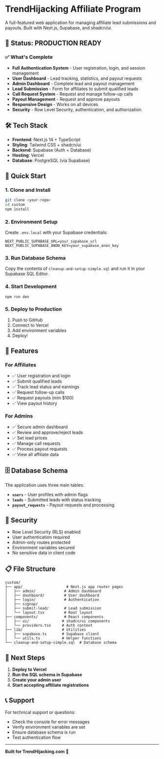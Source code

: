 # TrendHijacking Affiliate Program

A full-featured web application for managing affiliate lead submissions and payouts. Built with Next.js, Supabase, and shadcn/ui.

## 🚀 Status: **PRODUCTION READY**

### ✅ What's Complete
- **Full Authentication System** - User registration, login, and session management
- **User Dashboard** - Lead tracking, statistics, and payout requests
- **Admin Dashboard** - Complete lead and payout management
- **Lead Submission** - Form for affiliates to submit qualified leads
- **Call Request System** - Request and manage follow-up calls
- **Payout Management** - Request and approve payouts
- **Responsive Design** - Works on all devices
- **Security** - Row Level Security, authentication, and authorization

## 🛠️ Tech Stack

- **Frontend**: Next.js 14 + TypeScript
- **Styling**: Tailwind CSS + shadcn/ui
- **Backend**: Supabase (Auth + Database)
- **Hosting**: Vercel
- **Database**: PostgreSQL (via Supabase)

## 🚀 Quick Start

### 1. Clone and Install
```bash
git clone <your-repo>
cd custom
npm install
```

### 2. Environment Setup
Create `.env.local` with your Supabase credentials:
```env
NEXT_PUBLIC_SUPABASE_URL=your_supabase_url
NEXT_PUBLIC_SUPABASE_ANON_KEY=your_supabase_anon_key
```

### 3. Run Database Schema
Copy the contents of `cleanup-and-setup-simple.sql` and run it in your Supabase SQL Editor.

### 4. Start Development
```bash
npm run dev
```

### 5. Deploy to Production
1. Push to GitHub
2. Connect to Vercel
3. Add environment variables
4. Deploy!

## 📱 Features

### For Affiliates
- ✅ User registration and login
- ✅ Submit qualified leads
- ✅ Track lead status and earnings
- ✅ Request follow-up calls
- ✅ Request payouts (min $100)
- ✅ View payout history

### For Admins
- ✅ Secure admin dashboard
- ✅ Review and approve/reject leads
- ✅ Set lead prices
- ✅ Manage call requests
- ✅ Process payout requests
- ✅ View all affiliate data

## 🗄️ Database Schema

The application uses three main tables:

- **`users`** - User profiles with admin flags
- **`leads`** - Submitted leads with status tracking
- **`payout_requests`** - Payout requests and processing

## 🔐 Security

- Row Level Security (RLS) enabled
- User authentication required
- Admin-only routes protected
- Environment variables secured
- No sensitive data in client code

## 📋 File Structure

```
custom/
├── app/                    # Next.js app router pages
│   ├── admin/             # Admin dashboard
│   ├── dashboard/         # User dashboard
│   ├── login/             # Authentication
│   ├── signup/
│   ├── submit-lead/       # Lead submission
│   └── layout.tsx         # Root layout
├── components/            # React components
│   ├── ui/               # shadcn/ui components
│   └── providers.tsx     # Auth context
├── lib/                  # Utilities
│   ├── supabase.ts       # Supabase client
│   └── utils.ts          # Helper functions
└── cleanup-and-setup-simple.sql  # Database schema
```

## 🎯 Next Steps

1. **Deploy to Vercel**
2. **Run the SQL schema in Supabase**
3. **Create your admin user**
4. **Start accepting affiliate registrations**

## 📞 Support

For technical support or questions:
- Check the console for error messages
- Verify environment variables are set
- Ensure database schema is run
- Test authentication flow

---

**Built for TrendHijacking.com** 🚀